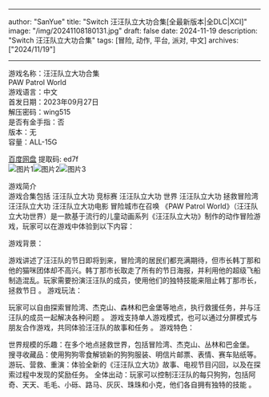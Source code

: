 
---
author: "SanYue"
title: "Switch 汪汪队立大功合集[全最新版本|全DLC|XCI]"
image: "/img/20241108180131.jpg"
draft: false
date: 2024-11-19
description: "Switch 汪汪队立大功合集"
tags: [冒险, 动作, 平台, 派对, 中文]
archives: ["2024/11/19"]

---

游戏名称：汪汪队立大功合集   
PAW Patrol World    
游戏语言：中文  
首发日期：2023年09月27日  
解压密码：wing515  
是否有金手指：否  
版本：无   
容量：ALL-15G

[百度网盘](https//pan.baidu.com/s/1MsDoJ3enY1omvVswMrA1xw) 提取码: ed7f  
![图片1](/img/012c649.jpg)![图片2](/img/938ade.jpg)![图片3](/img/3baac1.jpg)  

游戏简介  
游戏合集包括
汪汪队立大功  竞标赛
汪汪队立大功 世界 
汪汪队立大功 拯救冒险湾
汪汪队立大功
汪汪队立大功电影 冒险城市在召唤
《PAW Patrol World》（汪汪队立大功世界）是一款基于流行的儿童动画系列《汪汪队立大功》制作的动作冒险游戏，玩家可以在游戏中体验到以下内容：

游戏背景：

游戏讲述了汪汪队的节日即将到来，冒险湾的居民们都充满期待，但市长韩丁那和他的猫咪团体却不高兴。韩丁那市长取走了所有的节日海报，并利用他的超级飞船制造混乱。玩家需要扮演汪汪队的成员，使用他们的独特技能来阻止韩丁那市长，拯救节日
。
游戏玩法：

玩家可以自由探索冒险湾、杰克山、森林和巴金堡等地点，执行救援任务，并与汪汪队的成员一起解决各种问题
。
游戏支持单人游戏模式，也可以通过分屏模式与朋友合作游戏，共同体验汪汪队的故事和任务
。
游戏特色：

世界规模的乐趣：在多个地点拯救世界，包括冒险湾、杰克山、丛林和巴金堡。
搜寻收藏品：使用狗狗零食解锁新的狗狗服装、明信片邮票、表情、赛车贴纸等。
游玩、营救、重演：体验全新的《汪汪队立大功》故事、电视节目闪回，以及在探索过程中发现的奖励任务。
全体出动：玩家可以控制汪汪队的每只狗狗，包括阿奇、天天、毛毛、小砾、路马、灰灰、珠珠和小克，他们各自拥有独特的技能
。
